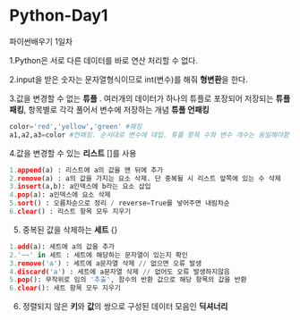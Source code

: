 # Python-Day1
파이썬배우기 1일차

1.Python은 서로 다른 데이터를 바로 연산 처리할 수 없다. 

2.input을 받은 숫자는 문자열형식이므로 int(변수)를 해줘 **형변환**을 한다.

3.값을 변경할 수 없는 **튜플** . 여러개의 데이터가 하나의 튜플로 포장되어 저장되는 **튜플 패킹**, 항목별로 각각 풀어서 변수에 저장하는 개념 **튜플 언패킹** 
```python
color='red','yellow','green' #패킹
a1,a2,a3=color #언패킹. 순서대로 변수에 대입. 튜플 항목 수와 변수 개수는 동일해야함 

```
4.값을 변경할 수 있는 **리스트** []를 사용
```python
1.append(a) : 리스트에 a의 값을 맨 뒤에 추가
2.remove(a) : a의 값을 가지는 요소 삭제. 단 중복될 시 리스트 앞쪽에 있는 수 삭제
3.insert(a,b): a인덱스에 b라는 요소 삽입
4.pop(a): a인덱스에 요소 삭제
5.sort() : 오름차순으로 정리 / reverse=True를 넣어주면 내림차순
6.clear() : 리스트 항목 모두 지우기
```

5. 중복된 값을 삭제하는 **세트** {} 
```python
1.add(a): 세트에 a의 값을 추가
2.'~~' in 세트 : 세트에 해당하는 문자열이 있는지 확인
3.remove('a') : 세트에 a문자열 삭제 // 없으면 오류 발생
4.discard('a') : 세트에 a문자열 삭제 // 없어도 오류 발생하지않음
5.pop(): 무작위로 임의 '추출', 함수의 반환 값으로 해당 항목의 값을 반환
6.clear(): 세트 항목 모두 지우기
```

6. 정렬되지 않은 **키**와 **값**의 쌍으로 구성된 데이터 모음인 **딕셔너리**
